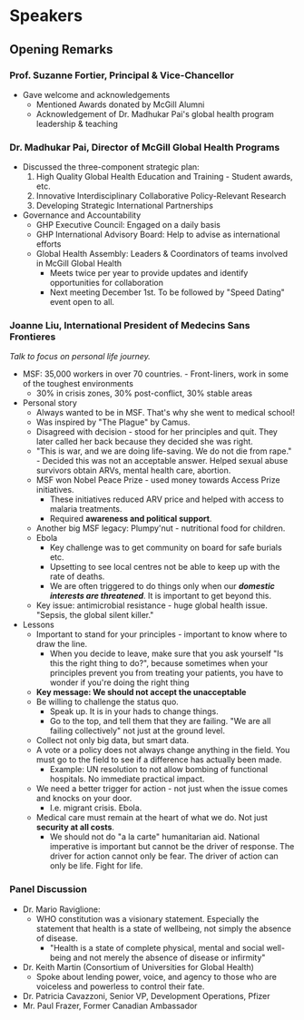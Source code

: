 # Speakers

## Opening Remarks

### Prof. Suzanne Fortier, Principal & Vice-Chancellor

- Gave welcome and acknowledgements
    - Mentioned Awards donated by McGill Alumni
    - Acknowledgement of Dr. Madhukar Pai's global health program leadership & teaching

### Dr. Madhukar Pai, Director of McGill Global Health Programs

- Discussed the three-component strategic plan:
    1. High Quality Global Health Education and Training - Student awards, etc.
    2. Innovative Interdisciplinary Collaborative Policy-Relevant Research
    3. Developing Strategic International Partnerships
- Governance and Accountability
    - GHP Executive Council: Engaged on a daily basis
    - GHP International Advisory Board: Help to advise as international efforts
    - Global Health Assembly: Leaders & Coordinators of teams involved in McGill Global Health
        - Meets twice per year to provide updates and identify opportunities for collaboration
        - Next meeting December 1st. To be followed by "Speed Dating" event open to all.

### Joanne Liu, International President of Medecins Sans Frontieres

*Talk to focus on personal life journey.*

- MSF: 35,000 workers in over 70 countries. - Front-liners, work in some of the toughest environments
    - 30% in crisis zones, 30% post-conflict, 30% stable areas
- Personal story
    - Always wanted to be in MSF. That's why she went to medical school!
    - Was inspired by "The Plague" by Camus.
    - Disagreed with decision - stood for her principles and quit. They later called her back because
      they decided she was right.
    - "This is war, and we are doing life-saving. We do not die from rape." - Decided this was not
      an acceptable answer. Helped sexual abuse survivors obtain ARVs, mental health care, abortion.
    - MSF won Nobel Peace Prize - used money towards Access Prize initiatives.
        - These initiatives reduced ARV price and helped with access to malaria treatments.
        - Required **awareness and political support**.
    - Another big MSF legacy: Plumpy'nut - nutritional food for children.
    - Ebola
        - Key challenge was to get community on board for safe burials etc.
        - Upsetting to see local centres not be able to keep up with the rate of deaths.
        - We are often triggered to do things only when our ***domestic interests are threatened***.
          It is important to get beyond this.
    - Key issue: antimicrobial resistance - huge global health issue. "Sepsis, the global silent killer."
- Lessons
    - Important to stand for your principles - important to know where to draw the line.
        - When you decide to leave, make sure that you ask yourself "Is this the right thing to do?",
          because sometimes when your principles prevent you from treating your patients, you have to
          wonder if you're doing the right thing
    - **Key message: We should not accept the unacceptable**
    - Be willing to challenge the status quo.
        - Speak up. It is in your hads to change things.
        - Go to the top, and tell them that they are failing. "We are all failing collectively" not
          just at the ground level.
    - Collect not only big data, but smart data.
    - A vote or a policy does not always change anything in the field. You must go to the field to
      see if a difference has actually been made.
        - Example: UN resolution to not allow bombing of functional hospitals. No immediate
          practical impact.
    - We need a better trigger for action - not just when the issue comes and knocks on your door.
        - I.e. migrant crisis. Ebola.
    - Medical care must remain at the heart of what we do. Not just **security at all costs**.
        - We should not do "a la carte" humanitarian aid. National imperative is important but
          cannot be the driver of response. The driver for action cannot only be fear.
          The driver of action can only be life. Fight for life.

### Panel Discussion

- Dr. Mario Raviglione: 
    - WHO constitution was a visionary statement. Especially the statement that health is
      a state of wellbeing, not simply the absence of disease.
        - "Health is a state of complete physical, mental and social well-being and
          not merely the absence of disease or infirmity"
- Dr. Keith Martin (Consortium of Universities for Global Health)
    - Spoke about lending power, voice, and agency to those who are voiceless and powerless
      to control their fate.
- Dr. Patricia Cavazzoni, Senior VP, Development Operations, Pfizer
- Mr. Paul Frazer, Former Canadian Ambassador
